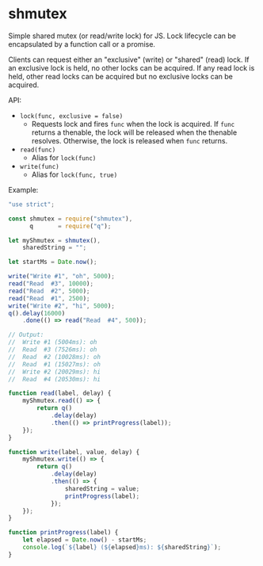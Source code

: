 # shmutex
Simple shared mutex (or read/write lock) for JS. Lock lifecycle can be encapsulated by a function call or a promise.

Clients can request either an "exclusive" (write) or "shared" (read) lock. If an exclusive lock is held, no other locks can be acquired. If any read lock is held, other read locks can be acquired but no exclusive locks can be acquired.

API:

- `lock(func, exclusive = false)`
  - Requests lock and fires `func` when the lock is acquired. If `func` returns a thenable, the lock will be released when the thenable resolves. Otherwise, the lock is released when `func` returns.
- `read(func)`
  - Alias for `lock(func)`
- `write(func)`
  - Alias for `lock(func, true)`

Example:

```javascript
"use strict";

const shmutex = require("shmutex"),
      q       = require("q");

let myShmutex = shmutex(),
    sharedString = "";

let startMs = Date.now();

write("Write #1", "oh", 5000);
read("Read  #3", 10000);
read("Read  #2", 5000);
read("Read  #1", 2500);
write("Write #2", "hi", 5000);
q().delay(16000)
    .done(() => read("Read  #4", 500));

// Output:
//  Write #1 (5004ms): oh
//  Read  #3 (7526ms): oh
//  Read  #2 (10028ms): oh
//  Read  #1 (15027ms): oh
//  Write #2 (20029ms): hi
//  Read  #4 (20530ms): hi

function read(label, delay) {
    myShmutex.read(() => {
        return q()
            .delay(delay)
            .then(() => printProgress(label));
    });
}

function write(label, value, delay) {
    myShmutex.write(() => {
        return q()
            .delay(delay)
            .then(() => {
                sharedString = value;
                printProgress(label);
            });
    });
}

function printProgress(label) {
    let elapsed = Date.now() - startMs;
    console.log(`${label} (${elapsed}ms): ${sharedString}`);
}
```
